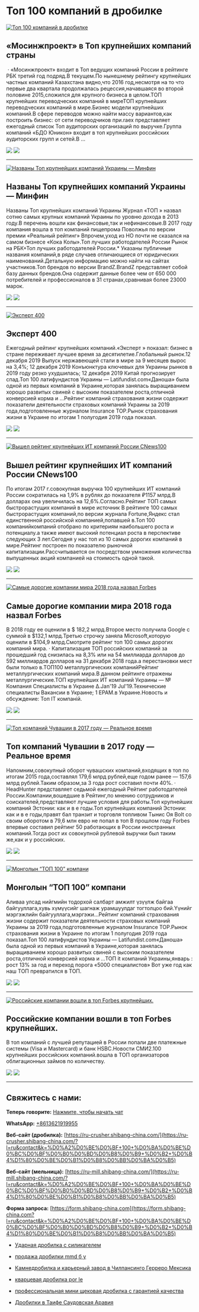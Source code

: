 # Топ 100 компаний в дробилке

<a href="https://swt.shibang-china.com/?l=ru&img&k=%D0%A2%D0%BE%D0%BF+100+%D0%BA%D0%BE%D0%BC%D0%BF%D0%B0%D0%BD%D0%B8%D0%B9+%D0%B2+%D0%B4%D1%80%D0%BE%D0%B1%D0%B8%D0%BB%D0%BA%D0%B5" target="_blank">![Топ 100 компаний в дробилке](http://static.shibang-china.com/all-800x300/1267.jpg)</a>

## &#171;Мосинжпроект&#187; в Топ крупнейших компаний страны
&nbsp;&#0183;&#32;&#171;Мосинжпроект&#187; входит в Топ ведущих компаний России в рейтинге РБК третий год подряд.В текущем.По нынешнему рейтингу крупнейших частных компаний Казахстана видно,что 2016 год,несмотря на то что первые два квартала продолжалась рецессия,начавшаяся во второй половине 2015,сложился для крупного бизнеса в целом.ТОП крупнейших переводческих компаний в миреТОП крупнейших переводческих компаний в мире.Бизнес модели крупнейших компаний.В сфере переводов можно найти массу вариантов,как построить бизнес: от сети переводчиков при.raex представляет ежегодный список Топ аудиторских организаций по выручке.Группа компаний &#171;БДО Юникон&#187; входит в топ крупнейших российских аудиторских групп и сетей.В …


<a href="https://whatsapp.shibangsoft.com/WhatsApp.php" target="_blank" title="WhatsApp">![](http://static.shibang-china.com/icon/whatsapp.png)</a> <a href="https://swt.shibang-china.com/?l=ru&icon&k=%D0%A2%D0%BE%D0%BF+100+%D0%BA%D0%BE%D0%BC%D0%BF%D0%B0%D0%BD%D0%B8%D0%B9+%D0%B2+%D0%B4%D1%80%D0%BE%D0%B1%D0%B8%D0%BB%D0%BA%D0%B5" target="_blank">![](http://static.shibang-china.com/icon/chat-ru.png)</a>

---

<a href="https://swt.shibang-china.com/?l=ru&img&k=%D0%A2%D0%BE%D0%BF+100+%D0%BA%D0%BE%D0%BC%D0%BF%D0%B0%D0%BD%D0%B8%D0%B9+%D0%B2+%D0%B4%D1%80%D0%BE%D0%B1%D0%B8%D0%BB%D0%BA%D0%B5" target="_blank">![Названы Топ крупнейших компаний Украины — Минфин](http://static.shibang-china.com/all-800x300/1287.jpg)</a>

## Названы Топ крупнейших компаний Украины — Минфин
Названы Топ крупнейших компаний Украины Журнал &#171;ТОП &#187; назвал сотню самых крупных компаний Украины по уровню дохода в 2013 году.В перечень вошли как финансовые,так и нефинансовые.В 2017 году компания вошла в топ компаний пищепрома Поволжья по версии премии &#171;Реальный рейтинг&#187; Впрочем,уход из НО почти не сказался на самом бизнесе &#171;Кока Колы&#187;.Топ лучших работодателей России Рынок на РБК+Топ лучших работодателей России.* Указаны публичные названия компаний,в ряде случаев отличающиеся от юридических наименований.Детальную информацию можно найти на сайтах участников.Топ брендов по версии BrandZ.BrandZ представляет собой базу данных брендов.Она содержит данные более чем от 650 000 потребителей и профессионалов в 31 странах,сравнивая более 23000 марок.


<a href="https://whatsapp.shibangsoft.com/WhatsApp.php" target="_blank" title="WhatsApp">![](http://static.shibang-china.com/icon/whatsapp.png)</a> <a href="https://swt.shibang-china.com/?l=ru&icon&k=%D0%A2%D0%BE%D0%BF+100+%D0%BA%D0%BE%D0%BC%D0%BF%D0%B0%D0%BD%D0%B8%D0%B9+%D0%B2+%D0%B4%D1%80%D0%BE%D0%B1%D0%B8%D0%BB%D0%BA%D0%B5" target="_blank">![](http://static.shibang-china.com/icon/chat-ru.png)</a>

---

<a href="https://swt.shibang-china.com/?l=ru&img&k=%D0%A2%D0%BE%D0%BF+100+%D0%BA%D0%BE%D0%BC%D0%BF%D0%B0%D0%BD%D0%B8%D0%B9+%D0%B2+%D0%B4%D1%80%D0%BE%D0%B1%D0%B8%D0%BB%D0%BA%D0%B5" target="_blank">![Эксперт 400](http://static.shibang-china.com/all-800x300/190.jpg)</a>

## Эксперт 400
Ежегодный рейтинг крупнейших компаний.&#171;Эксперт &#187; показал: бизнес в стране переживает лучшее время за десятилетие.Глобальный рынок.12 декабря 2019 Выпуск нержавеющей стали в мире за 9 месяцев вырос на 3,4%; 12 декабря 2019 Конъюнктура ключевых для Украины рынков в 2019 году резко ухудшилась; 12 декабря 2019 Китай прогнозирует спад.Топ 100 латифундистов Украины — Latifundist.com&#171;Даноша&#187; была одной из первых компаний в Украине,которая занялась выращиванием хорошо развитых свиней с высоким показателем роста,отличной конверсией корма и …Рейтинг компаний страхования жизни содержит показатели деятельности страховых компаний Украины за 2019 года,подготовленные журналом Insurance TOP.Рынок страхования жизни в Украине по итогам 1 полугодия 2019 года показал.


<a href="https://whatsapp.shibangsoft.com/WhatsApp.php" target="_blank" title="WhatsApp">![](http://static.shibang-china.com/icon/whatsapp.png)</a> <a href="https://swt.shibang-china.com/?l=ru&icon&k=%D0%A2%D0%BE%D0%BF+100+%D0%BA%D0%BE%D0%BC%D0%BF%D0%B0%D0%BD%D0%B8%D0%B9+%D0%B2+%D0%B4%D1%80%D0%BE%D0%B1%D0%B8%D0%BB%D0%BA%D0%B5" target="_blank">![](http://static.shibang-china.com/icon/chat-ru.png)</a>

---

<a href="https://swt.shibang-china.com/?l=ru&img&k=%D0%A2%D0%BE%D0%BF+100+%D0%BA%D0%BE%D0%BC%D0%BF%D0%B0%D0%BD%D0%B8%D0%B9+%D0%B2+%D0%B4%D1%80%D0%BE%D0%B1%D0%B8%D0%BB%D0%BA%D0%B5" target="_blank">![Вышел рейтинг крупнейших ИТ компаний России CNews100](http://static.shibang-china.com/all-800x300/245.jpg)</a>

## Вышел рейтинг крупнейших ИТ компаний России CNews100
По итогам 2017 г.совокупная выручка 100 крупнейших ИТ компаний России сократилась на 1,9% в рублях до показателя ₽1157 млрд.В долларах она увеличилась на 12,6%.Согласно.Рейтинг ТОП самых быстрорастущих компаний в мире источник В рейтинге 100 самых быстрорастущих компаний,по версии журнала Fortune,Яндекс стал единственной российской компанией,попавшей в.Топ 100 компанийкомпаний отобрано по критериям наибольшего роста и потенциалу.а также имеют высокий потенциал роста в перспективе следующих 3 лет.Сегодня у нас топ из 10 самых дорогих компаний в мире.Рейтинг построен по показателю рыночной капитализации.Рассчитывается он посредством умножения количества выпущенных акций компанией на стоимость одной такой.


<a href="https://whatsapp.shibangsoft.com/WhatsApp.php" target="_blank" title="WhatsApp">![](http://static.shibang-china.com/icon/whatsapp.png)</a> <a href="https://swt.shibang-china.com/?l=ru&icon&k=%D0%A2%D0%BE%D0%BF+100+%D0%BA%D0%BE%D0%BC%D0%BF%D0%B0%D0%BD%D0%B8%D0%B9+%D0%B2+%D0%B4%D1%80%D0%BE%D0%B1%D0%B8%D0%BB%D0%BA%D0%B5" target="_blank">![](http://static.shibang-china.com/icon/chat-ru.png)</a>

---

<a href="https://swt.shibang-china.com/?l=ru&img&k=%D0%A2%D0%BE%D0%BF+100+%D0%BA%D0%BE%D0%BC%D0%BF%D0%B0%D0%BD%D0%B8%D0%B9+%D0%B2+%D0%B4%D1%80%D0%BE%D0%B1%D0%B8%D0%BB%D0%BA%D0%B5" target="_blank">![Самые дорогие компании мира 2018 года назвал Forbes](http://static.shibang-china.com/all-800x300/61.jpg)</a>

## Самые дорогие компании мира 2018 года назвал Forbes
В 2018 году ее оценили в $ 182,2 млрд.Второе место получила Google с суммой в $132,1 млрд.Третью строчку заняла Microsoft,которую оценили в $104,9 млрд.Смотрите рейтинг топ 100 самых дорогих компаний мира.&nbsp;&#0183;&#32;Капитализация ТОП российских компаний за прошедший год снизилась на 8,3% или на 54 миллиарда долларов до 592 миллиардов долларов на 31 декабря 2018 года.а перестановки мест были только в.ТОП100 металлургических компанийРейтинг металлургических компаний мира.В данном рейтинге отражены металлургические.ТОП крупнейших ИТ компаний Украины — № Компания Специалисты в Украине Δ.Jan'19 Jul'19.Технические специалисты Вакансии в Украине; 1 EPAM.в Украине.Новость и обсуждение: Топ ІТ компаній.


<a href="https://whatsapp.shibangsoft.com/WhatsApp.php" target="_blank" title="WhatsApp">![](http://static.shibang-china.com/icon/whatsapp.png)</a> <a href="https://swt.shibang-china.com/?l=ru&icon&k=%D0%A2%D0%BE%D0%BF+100+%D0%BA%D0%BE%D0%BC%D0%BF%D0%B0%D0%BD%D0%B8%D0%B9+%D0%B2+%D0%B4%D1%80%D0%BE%D0%B1%D0%B8%D0%BB%D0%BA%D0%B5" target="_blank">![](http://static.shibang-china.com/icon/chat-ru.png)</a>

---

<a href="https://swt.shibang-china.com/?l=ru&img&k=%D0%A2%D0%BE%D0%BF+100+%D0%BA%D0%BE%D0%BC%D0%BF%D0%B0%D0%BD%D0%B8%D0%B9+%D0%B2+%D0%B4%D1%80%D0%BE%D0%B1%D0%B8%D0%BB%D0%BA%D0%B5" target="_blank">![Топ компаний Чувашии в 2017 году — Реальное время](http://static.shibang-china.com/all-800x300/318.jpg)</a>

## Топ компаний Чувашии в 2017 году — Реальное время
Напомним,совокупный оборот чувашских компаний,входящих в топ по итогам 2015 года,составлял 179,6 млрд рублей,еще годом ранее — 157,6 млрд рублей.Таким образом,за 3 года рост составил почти 40%.&nbsp;&#0183;&#32;HeadHunter представляет седьмой ежегодный Рейтинг работодателей России.Компании,вошедшие в Рейтинг,по мнению сотрудников и соискателей,представляют лучшие условия для работы.Топ крупнейших компаний Эстонии: как и в е годы.Топ крупнейших компаний Эстонии: как и в е годы,правят бал транзит и торговля топливом Тынис Оя Bolt со своим оборотом в 79,6 млн евро не попал в топ В прошлом году Forbes впервые составил рейтинг 50 работающих в России иностранных компаний.Тогда рост их совокупной рублевой выручки был таким же,как и у российских.


<a href="https://whatsapp.shibangsoft.com/WhatsApp.php" target="_blank" title="WhatsApp">![](http://static.shibang-china.com/icon/whatsapp.png)</a> <a href="https://swt.shibang-china.com/?l=ru&icon&k=%D0%A2%D0%BE%D0%BF+100+%D0%BA%D0%BE%D0%BC%D0%BF%D0%B0%D0%BD%D0%B8%D0%B9+%D0%B2+%D0%B4%D1%80%D0%BE%D0%B1%D0%B8%D0%BB%D0%BA%D0%B5" target="_blank">![](http://static.shibang-china.com/icon/chat-ru.png)</a>

---

<a href="https://swt.shibang-china.com/?l=ru&img&k=%D0%A2%D0%BE%D0%BF+100+%D0%BA%D0%BE%D0%BC%D0%BF%D0%B0%D0%BD%D0%B8%D0%B9+%D0%B2+%D0%B4%D1%80%D0%BE%D0%B1%D0%B8%D0%BB%D0%BA%D0%B5" target="_blank">![Монголын “ТОП 100” компани](http://static.shibang-china.com/all-800x300/1388.jpg)</a>

## Монголын “ТОП 100” компани
Аливаа улсад нийгмийн тодорхой салбарт амжилт үзүүлж байгаа байгууллага,хувь хүмүүсийг шагнаж урамшуулдаг тогтолцоо бий.Үүнийг мэргэжлийн байгууллага,мэргэжи…Рейтинг компаний страхования жизни содержит показатели деятельности страховых компаний Украины за 2019 года,подготовленные журналом Insurance TOP.Рынок страхования жизни в Украине по итогам 1 полугодия 2019 года показал.Топ 100 латифундистов Украины — Latifundist.com&#171;Даноша&#187; была одной из первых компаний в Украине,которая занялась выращиванием хорошо развитых свиней с высоким показателем роста,отличной конверсией корма и …ТОП it компаний Украины,январь : рост 13% за год и переход порога &#171;5000 специалистов&#187; Вот уже год как наш ТОП превратился в ТОП.


<a href="https://whatsapp.shibangsoft.com/WhatsApp.php" target="_blank" title="WhatsApp">![](http://static.shibang-china.com/icon/whatsapp.png)</a> <a href="https://swt.shibang-china.com/?l=ru&icon&k=%D0%A2%D0%BE%D0%BF+100+%D0%BA%D0%BE%D0%BC%D0%BF%D0%B0%D0%BD%D0%B8%D0%B9+%D0%B2+%D0%B4%D1%80%D0%BE%D0%B1%D0%B8%D0%BB%D0%BA%D0%B5" target="_blank">![](http://static.shibang-china.com/icon/chat-ru.png)</a>

---

<a href="https://swt.shibang-china.com/?l=ru&img&k=%D0%A2%D0%BE%D0%BF+100+%D0%BA%D0%BE%D0%BC%D0%BF%D0%B0%D0%BD%D0%B8%D0%B9+%D0%B2+%D0%B4%D1%80%D0%BE%D0%B1%D0%B8%D0%BB%D0%BA%D0%B5" target="_blank">![Российские компании вошли в топ Forbes крупнейших.](http://static.shibang-china.com/all-800x300/520.jpg)</a>

## Российские компании вошли в топ Forbes крупнейших.
В топ компаний с лучшей репутацией в России попали две платежные системы (Visa и Mastercard) и банк HSBC.Новости СМИ2.100 крупнейших российских компаний.вошла в ТОП организаторов облигационных займов по количеству.

<a href="https://whatsapp.shibangsoft.com/WhatsApp.php" target="_blank" title="WhatsApp">![](http://static.shibang-china.com/icon/whatsapp.png)</a> <a href="https://swt.shibang-china.com/?l=ru&icon&k=%D0%A2%D0%BE%D0%BF+100+%D0%BA%D0%BE%D0%BC%D0%BF%D0%B0%D0%BD%D0%B8%D0%B9+%D0%B2+%D0%B4%D1%80%D0%BE%D0%B1%D0%B8%D0%BB%D0%BA%D0%B5" target="_blank">![](http://static.shibang-china.com/icon/chat-ru.png)</a>

---
## Свяжитесь с нами:

**Теперь говорите:** [Нажмите, чтобы начать чат](https://swt.shibang-china.com?l=ru&contact&k=%D0%A2%D0%BE%D0%BF+100+%D0%BA%D0%BE%D0%BC%D0%BF%D0%B0%D0%BD%D0%B8%D0%B9+%D0%B2+%D0%B4%D1%80%D0%BE%D0%B1%D0%B8%D0%BB%D0%BA%D0%B5)

**WhatsApp:**  [+8613621919955](https://whatsapp.shibangsoft.com/WhatsApp.php)

**Веб-сайт (дробилка):** [https://ru-crusher.shibang-china.com/](https://ru-crusher.shibang-china.com/?l=ru&contact&k=%D0%A2%D0%BE%D0%BF+100+%D0%BA%D0%BE%D0%BC%D0%BF%D0%B0%D0%BD%D0%B8%D0%B9+%D0%B2+%D0%B4%D1%80%D0%BE%D0%B1%D0%B8%D0%BB%D0%BA%D0%B5)

**Веб-сайт (мельница):** [https://ru-mill.shibang-china.com/](https://ru-mill.shibang-china.com/?l=ru&contact&k=%D0%A2%D0%BE%D0%BF+100+%D0%BA%D0%BE%D0%BC%D0%BF%D0%B0%D0%BD%D0%B8%D0%B9+%D0%B2+%D0%B4%D1%80%D0%BE%D0%B1%D0%B8%D0%BB%D0%BA%D0%B5)

**Форма запроса:** [https://form.shibang-china.com](https://form.shibang-china.com?l=ru&contact&k=%D0%A2%D0%BE%D0%BF+100+%D0%BA%D0%BE%D0%BC%D0%BF%D0%B0%D0%BD%D0%B8%D0%B9+%D0%B2+%D0%B4%D1%80%D0%BE%D0%B1%D0%B8%D0%BB%D0%BA%D0%B5)

* [Ударная дробилка с силикагелем](../131/%D0%A3%D0%B4%D0%B0%D1%80%D0%BD%D0%B0%D1%8F%20%D0%B4%D1%80%D0%BE%D0%B1%D0%B8%D0%BB%D0%BA%D0%B0%20%D1%81%20%D1%81%D0%B8%D0%BB%D0%B8%D0%BA%D0%B0%D0%B3%D0%B5%D0%BB%D0%B5%D0%BC.md)

* [продажа дробилки mmd б  у](../135/%D0%BF%D1%80%D0%BE%D0%B4%D0%B0%D0%B6%D0%B0%20%D0%B4%D1%80%D0%BE%D0%B1%D0%B8%D0%BB%D0%BA%D0%B8%20mmd%20%D0%B1%20%20%D1%83.md)

* [Камнедробилка и карьерный завод в Чилпансинго Герреро Мексика](../135/%D0%9A%D0%B0%D0%BC%D0%BD%D0%B5%D0%B4%D1%80%D0%BE%D0%B1%D0%B8%D0%BB%D0%BA%D0%B0%20%D0%B8%20%D0%BA%D0%B0%D1%80%D1%8C%D0%B5%D1%80%D0%BD%D1%8B%D0%B9%20%D0%B7%D0%B0%D0%B2%D0%BE%D0%B4%20%D0%B2%20%D0%A7%D0%B8%D0%BB%D0%BF%D0%B0%D0%BD%D1%81%D0%B8%D0%BD%D0%B3%D0%BE%20%D0%93%D0%B5%D1%80%D1%80%D0%B5%D1%80%D0%BE%20%D0%9C%D0%B5%D0%BA%D1%81%D0%B8%D0%BA%D0%B0.md)

* [кварцевая дробилка por le](../135/%D0%BA%D0%B2%D0%B0%D1%80%D1%86%D0%B5%D0%B2%D0%B0%D1%8F%20%D0%B4%D1%80%D0%BE%D0%B1%D0%B8%D0%BB%D0%BA%D0%B0%20por%20le.md)

* [профессиональная мини щековая дробилка с гарантией качества](../134/%D0%BF%D1%80%D0%BE%D1%84%D0%B5%D1%81%D1%81%D0%B8%D0%BE%D0%BD%D0%B0%D0%BB%D1%8C%D0%BD%D0%B0%D1%8F%20%D0%BC%D0%B8%D0%BD%D0%B8%20%D1%89%D0%B5%D0%BA%D0%BE%D0%B2%D0%B0%D1%8F%20%D0%B4%D1%80%D0%BE%D0%B1%D0%B8%D0%BB%D0%BA%D0%B0%20%D1%81%20%D0%B3%D0%B0%D1%80%D0%B0%D0%BD%D1%82%D0%B8%D0%B5%D0%B9%20%D0%BA%D0%B0%D1%87%D0%B5%D1%81%D1%82%D0%B2%D0%B0.md)

* [Дробилки в Таифе Саудовская Аравия](../135/%D0%94%D1%80%D0%BE%D0%B1%D0%B8%D0%BB%D0%BA%D0%B8%20%D0%B2%20%D0%A2%D0%B0%D0%B8%D1%84%D0%B5%20%D0%A1%D0%B0%D1%83%D0%B4%D0%BE%D0%B2%D1%81%D0%BA%D0%B0%D1%8F%20%D0%90%D1%80%D0%B0%D0%B2%D0%B8%D1%8F.md)